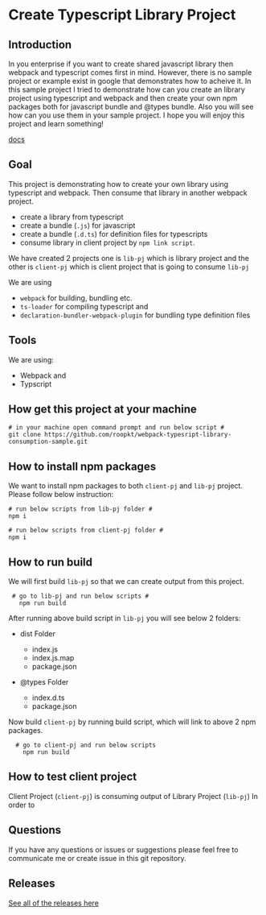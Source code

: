 # Create Typescript Library Project

## Introduction

In you enterprise if you want to create shared javascript library then webpack and typescript comes first in mind. However, there is no sample project or example exist in google that demonstrates how to acheive it.
In this sample project I tried to demonstrate how can you create an library project using typescript and webpack and then create your own npm packages both for javascript bundle and @types bundle.
Also you will see how can you use them in your sample project.
I hope you will enjoy this project and learn something!

[docs](https://roopkt.github.io/webpack-typesript-library-consumption-sample/)


## Goal

This project is demonstrating how to create your own library using typescript and webpack.
Then consume that library in another webpack project.

- create a library from typescript
- create a bundle (`.js`) for javascript
- create a bundle (`.d.ts`) for definition files for typescripts
- consume library in client project by `npm link script`.

We have created 2 projects one is `lib-pj` which is library project and the other is `client-pj` which is client project that is going to consume `lib-pj`

We are using

- `webpack` for building, bundling etc.
- `ts-loader` for compiling typescript and
- `declaration-bundler-webpack-plugin` for bundling type definition files

## Tools

We are using:

- Webpack and
- Typscript

## How get this project at your machine

    # in your machine open command prompt and run below script #
    git clone https://github.com/roopkt/webpack-typesript-library-consumption-sample.git

## How to install npm packages

We want to install npm packages to both `client-pj` and `lib-pj` project. Please follow below instruction:

    # run below scripts from lib-pj folder #
    npm i

    # run below scripts from client-pj folder #
    npm i

## How to run build

We will first build `lib-pj` so that we can create output from this project.

     # go to lib-pj and run below scripts #
       npm run build

After running above build script in `lib-pj` you will see below 2 folders:

- dist Folder

  - index.js
  - index.js.map
  - package.json

- @types Folder

  - index.d.ts
  - package.json

Now build `client-pj` by running build script, which will link to above 2 npm packages.

      # go to client-pj and run below scripts
        npm run build

## How to test client project

Client Project (`client-pj`) is consuming output of Library Project (`lib-pj`)
In order to

## Questions
If you have any questions or issues or suggestions please feel free to communicate me or create issue in this git repository. 

## Releases
[See all of the releases here](
https://github.com/roopkt/webpack-typesript-library-consumption-sample/releases/)
